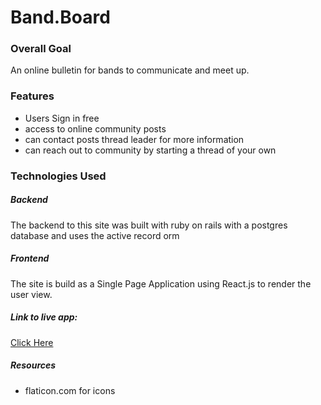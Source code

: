 # Band.Board

### Overall Goal
An online bulletin for bands to communicate and meet up.

### Features
* Users Sign in free
* access to online community
posts
* can contact posts thread leader for more information
* can reach out to community by starting a thread of your own

### Technologies Used
##### Backend
The backend to this site was built with ruby on rails with a postgres database and uses the active record orm

##### Frontend
The site is build as a Single Page Application using React.js to render the user view.


##### Link to live app:

[Click Here](https://band-musician-finder.herokuapp.com/)

##### Resources
 * flaticon.com for icons 
